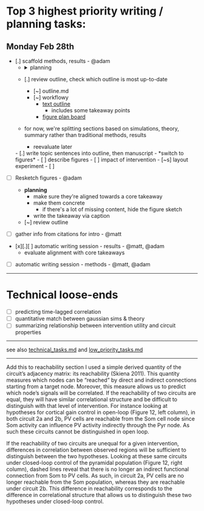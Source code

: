# Top 3 highest priority writing / planning tasks:

## Monday Feb 28th
- [.] scaffold methods, results - @adam 
  - <details><summary>planning</summary>
  
    - for now, set aside unresolved technical details 
    - topic sentences for each paragraph
    - how many figures?
  - [.] review outline, check which outline is most up-to-date
    - [~] outline.md
    - [~] workflowy 
      - [text outline](https://beta.workflowy.com/#/232d9f5210ee)
        - includes some takeaway points
      - [figure plan board](https://beta.workflowy.com/#/60a88f9b8aaa)
  - for now, we're splitting sections based on simulations, theory, summary rather than traditional methods, results
    - reevaluate later
  </details>
  - [.] write topic sentences into outline, then manuscript
  <!-- - [ ] write results forecasts  -->
  - *switch to figures*
  - [ ] describe figures 
  - [ ] impact of intervention 
    - [~s] layout experiment
    - [ ] 
- [ ] Resketch figures - @adam
  - **planning**
    - make sure they're aligned towards a core takeaway 
    - make them concrete
      - if there's a lot of missing content, hide the figure sketch
    - write the takeaway via caption 
  - [~] review outline
  <!-- - [ ] point to where source files (svg / g-drawing) -->
  
- [ ] gather info from citations for intro - @matt 
- [x][.][ ] automatic writing session - results - @matt, @adam
  - evaluate alignment with core takeaways
- [ ] automatic writing session - methods - @matt, @adam

----

# Technical loose-ends 
- [ ] predicting time-lagged correlation 
- [ ] quantitative match between gaussian sims & theory
- [ ] summarizing relationship between intervention utility and circuit properties 

--- 
see also [technical_tasks.md](sketches_and_notation/technical_tasks.md) and [low_priority_tasks.md](sketches_and_notation/low_priority_tasks.md)


---
Add this to reachability section
I used a simple derived quantity of the circuit’s adjacency matrix: its reachability (Skiena 2011). This quantity measures which nodes can be “reached” by direct and indirect connections starting from a target node. Moreover, this measure allows us to predict which node’s signals will be correlated. If the reachability of two circuits are equal, they will have similar correlational structure and be difficult to distinguish with that level of intervention. For instance looking at hypotheses for cortical gain control in open-loop (Figure 12, left column), in both circuit 2a and 2b, PV cells are reachable from the Som cell node since Som activity can influence PV activity indirectly through the Pyr node. As such these circuits cannot be distinguished in open loop.

If the reachability of two circuits are unequal for a given intervention, differences in correlation between observed regions will be sufficient to distinguish between the two hypotheses. Looking at these same circuits under closed-loop control of the pyramidal population (Figure 12, right column), dashed lines reveal that there is no longer an indirect functional connection from Som to PV cells. As such, in circuit 2a, PV cells are no longer reachable from the Som population, whereas they are reachable under circuit 2b. This difference in reachability corresponds to the difference in correlational structure that allows us to distinguish these two hypotheses under closed-loop control.